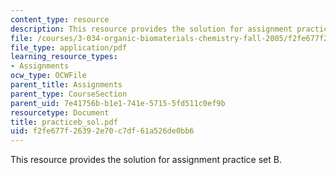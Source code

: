 ```yaml
---
content_type: resource
description: This resource provides the solution for assignment practice set B.
file: /courses/3-034-organic-biomaterials-chemistry-fall-2005/f2fe677f26392e70c7df61a526de0bb6_practiceb_sol.pdf
file_type: application/pdf
learning_resource_types:
- Assignments
ocw_type: OCWFile
parent_title: Assignments
parent_type: CourseSection
parent_uid: 7e41756b-b1e1-741e-5715-5fd511c0ef9b
resourcetype: Document
title: practiceb_sol.pdf
uid: f2fe677f-2639-2e70-c7df-61a526de0bb6
---
```

This resource provides the solution for assignment practice set B.

